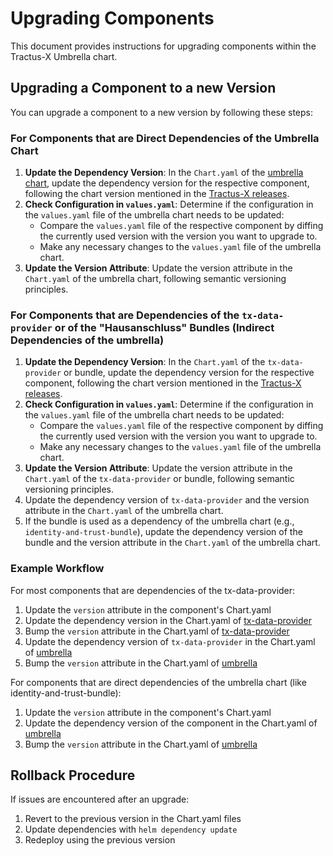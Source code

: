 # Upgrading Components

This document provides instructions for upgrading components within the Tractus-X Umbrella chart.

## Upgrading a Component to a new Version

You can upgrade a component to a new version by following these steps:

### For Components that are Direct Dependencies of the Umbrella Chart

1. **Update the Dependency Version**: In the `Chart.yaml` of the [umbrella chart](/charts/umbrella), update the dependency version for the respective component, following the chart version mentioned in the [Tractus-X releases](https://github.com/eclipse-tractusx/tractus-x-release/releases).
2. **Check Configuration in `values.yaml`**: Determine if the configuration in the `values.yaml` file of the umbrella chart needs to be updated:
   - Compare the `values.yaml` file of the respective component by diffing the currently used version with the version you want to upgrade to.
   - Make any necessary changes to the `values.yaml` file of the umbrella chart.
3. **Update the Version Attribute**: Update the version attribute in the `Chart.yaml` of the umbrella chart, following semantic versioning principles.

### For Components that are Dependencies of the `tx-data-provider` or of the "Hausanschluss" Bundles (Indirect Dependencies of the umbrella)

1. **Update the Dependency Version**: In the `Chart.yaml` of the `tx-data-provider` or bundle, update the dependency version for the respective component, following the chart version mentioned in the [Tractus-X releases](https://github.com/eclipse-tractusx/tractus-x-release/releases).
2. **Check Configuration in `values.yaml`**: Determine if the configuration in the `values.yaml` file of the umbrella chart needs to be updated:
   - Compare the `values.yaml` file of the respective component by diffing the currently used version with the version you want to upgrade to.
   - Make any necessary changes to the `values.yaml` file of the umbrella chart.
3. **Update the Version Attribute**: Update the version attribute in the `Chart.yaml` of the `tx-data-provider` or bundle, following semantic versioning principles.
4. Update the dependency version of `tx-data-provider` and the version attribute in the `Chart.yaml` of the umbrella chart.
5. If the bundle is used as a dependency of the umbrella chart (e.g., `identity-and-trust-bundle`), update the dependency version of the bundle and the version attribute in the `Chart.yaml` of the umbrella chart.

### Example Workflow

For most components that are dependencies of the tx-data-provider:

1. Update the `version` attribute in the component's Chart.yaml
2. Update the dependency version in the Chart.yaml of [tx-data-provider](/charts/tx-data-provider)
3. Bump the `version` attribute in the Chart.yaml of [tx-data-provider](/charts/tx-data-provider)
4. Update the dependency version of `tx-data-provider` in the Chart.yaml of [umbrella](/charts/umbrella)
5. Bump the `version` attribute in the Chart.yaml of [umbrella](/charts/umbrella)

For components that are direct dependencies of the umbrella chart (like identity-and-trust-bundle):

1. Update the `version` attribute in the component's Chart.yaml
2. Update the dependency version of the component in the Chart.yaml of [umbrella](/charts/umbrella)
3. Bump the `version` attribute in the Chart.yaml of [umbrella](/charts/umbrella)

## Rollback Procedure

If issues are encountered after an upgrade:

1. Revert to the previous version in the Chart.yaml files
2. Update dependencies with `helm dependency update`
3. Redeploy using the previous version
